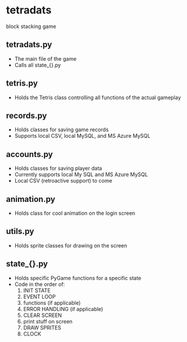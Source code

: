 # tetradats
block stacking game

## tetradats.py
- The main file of the game
- Calls all state_{}.py

## tetris.py
- Holds the Tetris class controlling all functions of the actual gameplay

## records.py
- Holds classes for saving game records
- Supports local CSV, local MySQL, and MS Azure MySQL

## accounts.py
- Holds classes for saving player data
- Currently supports local My SQL and MS Azure MySQL
- Local CSV (retroactive support) to come

## animation.py
- Holds class for cool animation on the login screen

## utils.py
- Holds sprite classes for drawing on the screen

## state_{}.py
- Holds specific PyGame functions for a specific state
- Code in the order of:
  1. INIT STATE
  1. EVENT LOOP
  1. functions (if applicable)
  1. ERROR HANDLING (if applicable)
  1. CLEAR SCREEN
  1. print stuff on screen
  1. DRAW SPRITES
  1. CLOCK